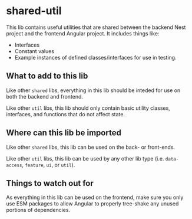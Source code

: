 # shared-util

This lib contains useful utilities that are shared between the backend Nest project and the frontend Angular project. It includes things like:

- Interfaces
- Constant values
- Example instances of defined classes/interfaces for use in testing.

## What to add to this lib

Like other `shared` libs, everything in this lib should be inteded for use on both the backend and frontend.

Like other `util` libs, this lib should only contain basic utility classes, interfaces, and functions that do not affect state.

## Where can this lib be imported

Like other `shared` libs, this lib can be used on the back- or front-ends.

Like other `util` libs, this lib can be used by any other lib type (i.e. `data-access`, `feature`, `ui`, or `util`).

## Things to watch out for

As everything in this lib can be used on the frontend, make sure you only use ESM packages to allow Angular to properly tree-shake any unused portions of dependencies.
